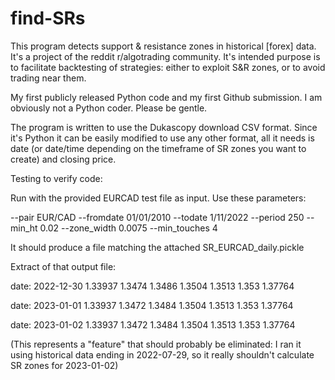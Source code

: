 # find-SRs
This program detects support & resistance zones in historical [forex] data. It's a project of the reddit r/algotrading community. It's intended purpose is to facilitate backtesting of strategies: either to exploit S&R zones, or to avoid trading near them.

My first publicly released Python code and my first Github submission. I am obviously not a Python coder. Please be gentle.

The program is written to use the Dukascopy download CSV format. Since it's Python it can be easily modified to use any other format, all it needs is date (or date/time depending on the timeframe of SR zones you want to create) and closing price.

Testing to verify code:

Run with the provided EURCAD test file as input.
Use these parameters: 

--pair EUR/CAD --fromdate 01/01/2010 --todate 1/11/2022 --period 250 --min_ht 0.02 --zone_width 0.0075 --min_touches 4

It should produce a file matching the attached SR_EURCAD_daily.pickle

Extract of that output file:

  date: 2022-12-30
  1.33937
  1.3474
  1.3486
  1.3504
  1.3513
  1.353
  1.37764
  
  date: 2023-01-01
  1.33937
  1.3472
  1.3484
  1.3504
  1.3513
  1.353
  1.37764
  
  date: 2023-01-02
  1.33937
  1.3472
  1.3484
  1.3504
  1.3513
  1.353
  1.37764

(This represents a "feature" that should probably be eliminated: I ran it using historical data ending in 2022-07-29, so it really shouldn't calculate SR zones for 2023-01-02)
